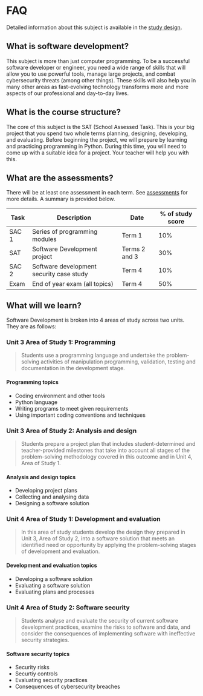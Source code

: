 # FAQ
Detailed information about this subject is available in the [study design](https://www.vcaa.vic.edu.au/Documents/vce/computing/2020AppliedComputingSD.docx).

## What is software development?
This subject is more than just computer programming. To be a successful software developer or engineer, you need a wide range of skills that will allow you to use powerful tools, manage large projects, and combat cybersecurity threats (among other things). These skills will also help you in many other areas as fast-evolving technology transforms more and more aspects of our professional and day-to-day lives.

## What is the course structure?
The core of this subject is the SAT (School Assessed Task). This is your big project that you spend two whole terms planning, designing, developing, and evaluating. Before beginning the project, we will prepare by learning and practicing programming in Python. During this time, you will need to come up with a suitable idea for a project. Your teacher will help you with this.

## What are the assessments?
There will be at least one assessment in each term. See [assessments](assessments.md) for more details. A summary is provided below.

| Task | Description | Date | % of study score |
| --- | --- | --- | --- |
| SAC 1 | Series of programming modules | Term 1 | 10% |
| SAT | Software Development project | Terms 2 and 3 | 30% |
| SAC 2 | Software development security case study | Term 4 | 10% |
| Exam | End of year exam (all topics) | Term 4 | 50% |

## What will we learn?
Software Development is broken into 4 areas of study across two units. They are as follows:

### Unit 3 Area of Study 1: Programming
> Students use a programming language and undertake the problem-solving activities of manipulation programming, validation, testing and documentation in the development stage.

#### Programming topics
* Coding environment and other tools
* Python language
* Writing programs to meet given requirements
* Using important coding conventions and techniques

### Unit 3 Area of Study 2: Analysis and design
> Students prepare a project plan that includes student-determined and teacher-provided milestones that take into account all stages of the problem-solving methodology covered in this outcome and in Unit 4, Area of Study 1.

#### Analysis and design topics
* Developing project plans
* Collecting and analysing data
* Designing a software solution

### Unit 4 Area of Study 1: Development and evaluation
> In this area of study students develop the design they prepared in Unit 3, Area of Study 2, into a software solution that meets an identified need or opportunity by applying the problem-solving stages of development and evaluation.

#### Development and evaluation topics
* Developing a software solution
* Evaluating a software solution
* Evaluating plans and processes

### Unit 4 Area of Study 2: Software security
> Students analyse and evaluate the security of current software development practices, examine the risks to software and data, and consider the consequences of implementing software with ineffective security strategies.

#### Software security topics
* Security risks
* Securtiy controls
* Evaluating security practices
* Consequences of cybersecurity breaches

